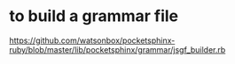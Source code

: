 
# to build a grammar file
https://github.com/watsonbox/pocketsphinx-ruby/blob/master/lib/pocketsphinx/grammar/jsgf_builder.rb
